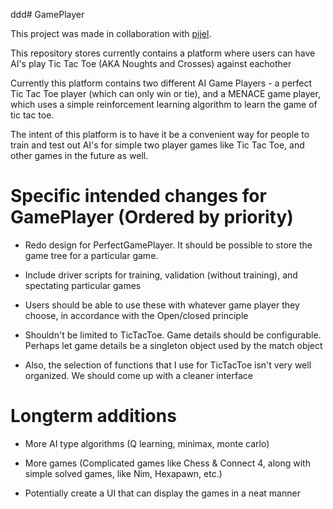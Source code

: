 ddd# GamePlayer

This project was made in collaboration with [pijel](https://github.com/pijel).

This repository stores currently contains a platform where users can have AI's play Tic Tac Toe (AKA Noughts and Crosses) against eachother

Currently this platform contains two different AI Game Players - a perfect Tic Tac Toe player (which can only win or tie), and a MENACE game player, which uses a simple reinforcement learning algorithm to learn the game of tic tac toe.

The intent of this platform is to have it be a convenient way for people to train and test out AI's for simple two player games like Tic Tac Toe, and other games in the future as well.

# Specific intended changes for GamePlayer (Ordered by priority)

- Redo design for PerfectGamePlayer. It should be possible to store the game tree for a particular game.

- Include driver scripts for training, validation (without training), and spectating particular games

- Users should be able to use these with whatever game player they choose, in accordance with the Open/closed principle

- Shouldn't be limited to TicTacToe. Game details should be configurable. Perhaps let game details be a singleton object used by the match object

- Also, the selection of functions that I use for TicTacToe isn't very well organized. We should come up with a cleaner interface

# Longterm additions

- More AI type algorithms (Q learning, minimax, monte carlo)

- More games (Complicated games like Chess & Connect 4, along with simple solved games, like Nim, Hexapawn, etc.)

- Potentially create a UI that can display the games in a neat manner
